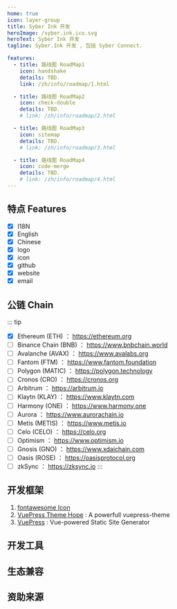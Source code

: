 ```yaml
---
home: true
icon: layer-group
title: Syber Ink 开发
heroImage: /syber.ink.ico.svg
heroText: Syber Ink 开发
tagline: Syber.Ink 开发 , 包括 Syber Connect. 

features:
  - title: 路线图 RoadMap1
    icon: handshake
    details: TBD.
    link: /zh/info/roadmap/1.html 

  - title: 路线图 RoadMap2
    icon: check-double
    details: TBD.
    # link: /zh/info/roadmap/2.html  

  - title: 路线图 RoadMap3
    icon: sitemap
    details: TBD.
    # link: /zh/info/roadmap/3.html 

  - title: 路线图 RoadMap4
    icon: code-merge
    details: TBD.
    # link: /zh/info/roadmap/4.html  
--- 
```

## 特点 Features
- [x] I18N
- [x] English
- [x] Chinese
- [x] logo
- [x] icon
- [x] github
- [x] website
- [x] email

## 公链 Chain
::: tip
- [x] Ethereum (ETH) ： https://ethereum.org
- [ ] Binance Chain (BNB) ： https://www.bnbchain.world
- [ ] Avalanche (AVAX) ： https://www.avalabs.org
- [ ] Fantom (FTM) ： https://www.fantom.foundation
- [ ] Polygon (MATIC) ： https://polygon.technology
- [ ] Cronos (CRO) ： https://cronos.org
- [ ] Arbitrum ： https://arbitrum.io
- [ ] Klaytn (KLAY) ： https://www.klaytn.com
- [ ] Harmony (ONE) ： https://www.harmony.one
- [ ] Aurora ： https://www.aurorachain.io
- [ ] Metis (METIS) ： https://www.metis.io
- [ ] Celo (CELO) ： https://celo.org
- [ ] Optimism ： https://www.optimism.io
- [ ] Gnosis (GNO) ： https://www.xdaichain.com
- [ ] Oasis (ROSE) ： https://oasisprotocol.org
- [ ] zkSync ： https://zksync.io
:::

## 开发框架
1. [fontawesome Icon](https://fontawesome.com/)
2. [VuePress Theme Hope](https://vuepress-theme-hope.github.io/) : A powerfull vuepress-theme
3. [VuePress](https://v2.vuepress.vuejs.org/) : Vue-powered Static Site Generator
## 开发工具

## 生态兼容

## 资助来源
